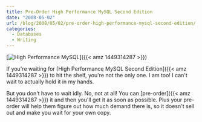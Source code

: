 ```yaml
---
title: Pre-Order High Performance MySQL Second Edition
date: "2008-05-02"
url: /blog/2008/05/02/pre-order-high-performance-mysql-second-edition/
categories:
  - Databases
  - Writing
---
```

[![High Performance MySQL](/media/2008/05/high_performance_mysql.jpg "fr pa1")]({{< amz 1449314287 >}})

If you're waiting for [High Performance MySQL Second Edition]({{< amz 1449314287 >}}) to hit the shelf, you're not the only one. I am too! I can't wait to actually hold it in my hands.

But you don't have to wait idly. No, not at all! You can [pre-order]({{< amz 1449314287 >}}) it and then you'll get it as soon as possible. Plus your pre-order will help them figure out how much demand there is, so it doesn't sell out and make you wait for your own copy.


